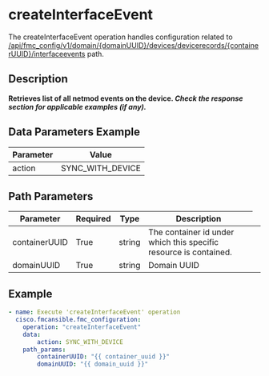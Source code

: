 # createInterfaceEvent

The createInterfaceEvent operation handles configuration related to [/api/fmc_config/v1/domain/{domainUUID}/devices/devicerecords/{containerUUID}/interfaceevents](/paths//api/fmc_config/v1/domain/{domain_uuid}/devices/devicerecords/{container_uuid}/interfaceevents.md) path.&nbsp;
## Description
**Retrieves list of all netmod events on the device. _Check the response section for applicable examples (if any)._**

## Data Parameters Example
| Parameter | Value |
| --------- | -------- |
| action | SYNC_WITH_DEVICE |

## Path Parameters
| Parameter | Required | Type | Description |
| --------- | -------- | ---- | ----------- |
| containerUUID | True | string <td colspan=3> The container id under which this specific resource is contained. |
| domainUUID | True | string <td colspan=3> Domain UUID |

## Example
```yaml
- name: Execute 'createInterfaceEvent' operation
  cisco.fmcansible.fmc_configuration:
    operation: "createInterfaceEvent"
    data:
        action: SYNC_WITH_DEVICE
    path_params:
        containerUUID: "{{ container_uuid }}"
        domainUUID: "{{ domain_uuid }}"

```